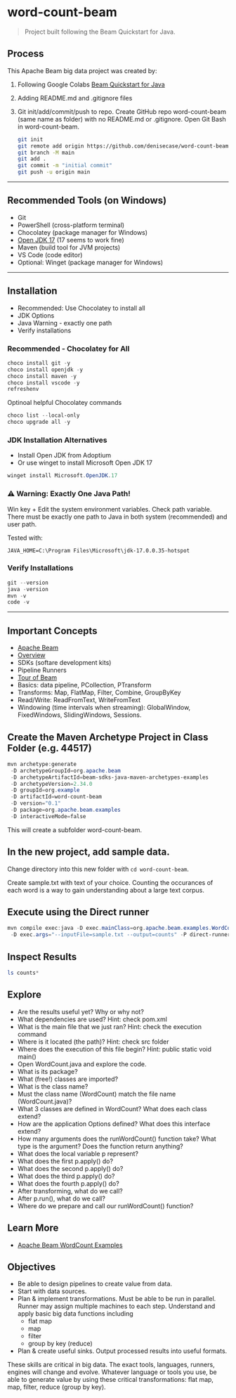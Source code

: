 # word-count-beam

> Project built following the Beam Quickstart for Java.

## Process

This Apache Beam big data project was created by:

1. Following Google Colabs [Beam Quickstart for Java](https://beam.apache.org/get-started/quickstart-java/)
2. Adding README.md and .gitignore files
3. Git init/add/commit/push to repo. Create GitHub repo word-count-beam (same name as folder) with no README.md or .gitignore. Open Git Bash in word-count-beam.

   ```Bash
   git init
   git remote add origin https://github.com/denisecase/word-count-beam.git
   git branch -M main
   git add .
   git commit -m "initial commit"
   git push -u origin main
   ```

-----

## Recommended Tools (on Windows)

- Git
- PowerShell (cross-platform terminal)
- Chocolatey (package manager for Windows)
- [Open JDK 17](https://adoptium.net/) (17 seems to work fine)
- Maven (build tool for JVM projects)
- VS Code (code editor)
- Optional: Winget (package manager for Windows)

-----

## Installation

- Recommended: Use Chocolatey to install all
- JDK Options 
- Java Warning - exactly one path
- Verify installations

### Recommended - Chocolatey for All

```PowerShell
choco install git -y
choco install openjdk -y
choco install maven -y
choco install vscode -y
refreshenv
```

Optinoal helpful Chocolatey commands

```PowerShell
choco list --local-only
choco upgrade all -y
```

### JDK Installation Alternatives

- Install Open JDK from Adoptium
- Or use winget to install Microsoft Open JDK 17

```PowerShell
winget install Microsoft.OpenJDK.17
```

### ⚠️ Warning: Exactly One Java Path!

Win key + Edit the system environment variables. Check path variable. There must be exactly one path to Java in both system (recommended) and user path. 

Tested with:

`JAVA_HOME=C:\Program Files\Microsoft\jdk-17.0.0.35-hotspot`

### Verify Installations

```PowerShell
git --version
java -version
mvn -v
code -v
```

-----


## Important Concepts

- [Apache Beam](https://beam.apache.org/)
- [Overview](https://beam.apache.org/get-started/beam-overview/)
- SDKs (softare development kits)
- Pipeline Runners
- [Tour of Beam](https://beam.apache.org/get-started/tour-of-beam/)
- Basics: data pipeline, PCollection, PTransform
- Transforms: Map, FlatMap, Filter, Combine, GroupByKey
- Read/Write: ReadFromText, WriteFromText
- Windowing (time intervals when streaming): GlobalWindow, FixedWindows, SlidingWindows, Sessions.


## Create the Maven Archetype Project in Class Folder (e.g. 44517)

```PowerShell
mvn archetype:generate 
 -D archetypeGroupId=org.apache.beam 
 -D archetypeArtifactId=beam-sdks-java-maven-archetypes-examples 
 -D archetypeVersion=2.34.0 
 -D groupId=org.example 
 -D artifactId=word-count-beam 
 -D version="0.1" 
 -D package=org.apache.beam.examples 
 -D interactiveMode=false
 ```

This will create a subfolder word-count-beam. 

## In the new project, add sample data. 

Change directory into this new folder with `cd word-count-beam`.

Create sample.txt with text of your choice. Counting the occurances of each word is a way to gain understanding about a large text corpus. 

## Execute using the Direct runner

```PowerShell
mvn compile exec:java -D exec.mainClass=org.apache.beam.examples.WordCount `
 -D exec.args="--inputFile=sample.txt --output=counts" -P direct-runner
```

## Inspect Results

```PowerShell
ls counts*
```

## Explore

- Are the results useful yet? Why or why not?
- What dependencies are used? Hint: check pom.xml
- What is the main file that we just ran? Hint: check the execution command
- Where is it located (the path)? Hint: check src folder
- Where does the execution of this file begin? Hint: public static void main()
- Open WordCount.java and explore the code. 
- What is its package?
- What (free!) classes are imported?
- What is the class name? 
- Must the class name (WordCount) match the file name (WordCount.java)? 
- What 3 classes are defined in WordCount? What does each class extend?
- How are the application Options defined? What does this interface extend?
- How many arguments does the runWordCount() function take? What type is the argument? Does the function return anything? 
- What does the local variable p represent?
- What does the first p.apply() do?
- What does the second p.apply() do?
- What does the third p.apply() do?
- What does the fourth p.apply() do?
- After transforming, what do we call? 
- After p.run(), what do we call?
- Where do we prepare and call our runWordCount() function?

## Learn More

- [Apache Beam WordCount Examples
](https://beam.apache.org/get-started/wordcount-example/)


## Objectives

- Be able to design pipelines to create value from data.
- Start with data sources.
- Plan & implement transformations. Must be able to be run in parallel. Runner may assign multiple machines to each step. Understand and apply basic big data functions including 
  - flat map
  - map
  - filter
  - group by key (reduce)
- Plan & create useful sinks. Output processed results into useful formats.

These skills are critical in big data. The exact tools, languages, runners, engines will change and evolve. Whatever language or tools you use, be able to generate value by using these critical transformations: flat map, map, filter, reduce (group by key).
